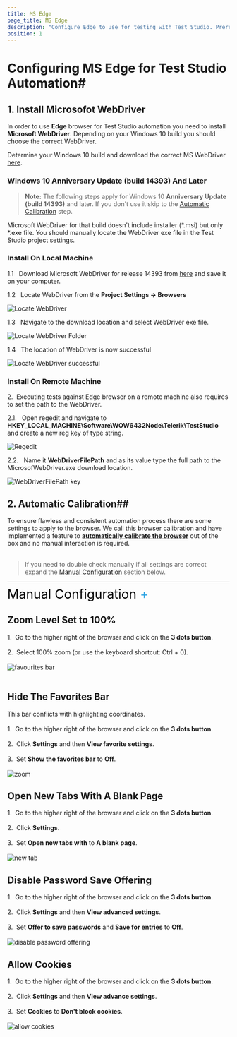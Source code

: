 ```yaml
---
title: MS Edge
page_title: MS Edge
description: "Configure Edge to use for testing with Test Studio. Prerequisites for testing against Edge with Test Studio. WebDriver is missing"
position: 1
---
```



<style>
p.trigger{
	margin-bottom:7px;
	margin-top:-5px;
	font-size:1.8rem;

}

	.toggle_container{
	margin-bottom:10px;
}

	.toggle_container p{
	margin:0px;
}

	.toggle_container{
    
	clear: both;
	font-size:100%;
}

</style>

# Configuring MS Edge for Test Studio Automation#

## 1. Install Microsofot WebDriver

In order to use **Edge** browser for Test Studio automation you need to install **Microsoft WebDriver**. Depending on your Windows 10 build you should choose the correct WebDriver. 

Determine your Windows 10 build and download the correct MS WebDriver <a href="https://developer.microsoft.com/en-us/microsoft-edge/tools/webdriver/" target="_blank">here</a>.

### Windows 10 Anniversary Update (build 14393) And Later

>**Note:** The following steps apply for Windows 10 **Anniversary Update (build 14393)** and later. If you don't use it skip to the <a href="#Automatic-Calibration">Automatic Calibration</a> step.

Microsoft WebDriver for that build doesn't include installer (\*.msi) but only \*.exe file. You should manually locate the WebDriver exe file in the Test Studio project settings.

### Install On Local Machine

1.1 &nbsp; Download Microsoft WebDriver for release 14393 from <a href="https://developer.microsoft.com/en-us/microsoft-edge/tools/webdriver/" target="_blank">here</a> and save it on your computer.

1.2 &nbsp; Locate WebDriver from the **Project Settings -> Browsers**

![Locate WebDriver][6]

1.3 &nbsp; Navigate to the download location and select WebDriver exe file.

![Locate WebDriver Folder][7]

1.4 &nbsp; The location of WebDriver is now successful

![Locate WebDriver successful][8]

### Install On Remote Machine

2.&nbsp; Executing tests against Edge browser on a remote machine also requires to set the path to the WebDriver.

2.1. &nbsp; Open regedit and navigate to **HKEY_LOCAL_MACHINE\Software\WOW6432Node\Telerik\TestStudio** and create a new reg key of type string.

![Regedit][9]

2.2. &nbsp; Name it **WebDriverFilePath** and as its value type the full path to the MicrosofWebDriver.exe download location. 

![WebDriverFilePath key][10]

## 2. Automatic Calibration##

To ensure flawless and consistent automation process there are some settings to apply to the browser. We call this browser calibration and have implemented a feature to <a href="/features/project-settings/browsers" target="_blank">**automatically calibrate the browser**</a> out of the box and no manual interaction is required.<br><br>

>If you need to double check manually if all settings are correct expand the <a href="#Manual_Configuration">Manual Configuration</a> section below.

<p></p>
<p></p>

<p><hr></p>
<p></p>
<p></p>

<p class="trigger"><a name="Manual_Configuration" style="color:black; text-decoration: none;";>Manual Configuration <span id="d" style="color:#28a1e2";>+</span></a></p>

<div class="toggle_container">
<div class="block">

<h2>Zoom Level Set to 100%</h2>

1.&nbsp; Go to the higher right of the browser and click on the <strong>3 dots button</strong>.<br><br>

2.&nbsp; Select 100% zoom (or use the keyboard shortcut: Ctrl + 0).<br><br>

<img src="/img/general-information/configure-your-browser/edge/fig1.png" alt="favourites bar"><br><br>

<h2>Hide The Favorites Bar</h2>

This bar conflicts with highlighting coordinates.<br><br>

1.&nbsp; Go to the higher right of the browser and click on the <strong>3 dots button</strong>.<br><br>

2.&nbsp; Click <strong>Settings</strong> and then <strong>View favorite settings</strong>.<br><br>

3.&nbsp; Set <strong>Show the favorites bar</strong> to <strong>Off</strong>.<br><br>

<img src="/img/general-information/configure-your-browser/edge/fig2.png" alt="zoom">

<h2>Open New Tabs With A Blank Page</h2>

1.&nbsp; Go to the higher right of the browser and click on the <strong>3 dots button</strong>.<br><br>

2.&nbsp; Click <strong>Settings</strong>.<br></br>

3.&nbsp; Set <strong>Open new tabs with</strong> to <strong>A blank page</strong>.<br><br>

<img src="/img/general-information/configure-your-browser/edge/fig3.png" alt="new tab">

<h2>Disable Password Save Offering</h2>

1.&nbsp; Go to the higher right of the browser and click on the <strong>3 dots button</strong>.<br><br>

2.&nbsp; Click <strong>Settings</strong> and then <strong>View advanced settings</strong>.<br><br>

3.&nbsp; Set <strong>Offer to save passwords</strong> and <strong>Save for entries</strong> to <strong>Off</strong>.<br><br>

<img src="/img/general-information/configure-your-browser/edge/fig4.png" alt="disable password offering">

<h2>Allow Cookies</h2>

1.&nbsp; Go to the higher right of the browser and click on the <strong>3 dots button</strong>.<br><br>

2.&nbsp; Click <strong>Settings</strong> and then <strong>View advance settings</strong>.<br><br>

3.&nbsp; Set <strong>Cookies</strong> to <strong>Don't block cookies</strong>.<br><br>

<img src="/img/general-information/configure-your-browser/edge/fig5.png" alt="allow cookies">

</div>
</div>



<script>
$(".toggle_container").hide();
    
    $("p.trigger").click(function(){
        $(this).toggleClass("active").next().slideToggle("normal");
		$('#page-article').animate({
    		scrollTop: $('#page-article').get(0).scrollHeight
		}, 1500);
		 $(this).find('#d').text(function (i, oldText) {
        return $.trim(oldText) == '+' ? '-' : '+';
		});
		
    });
</script>

[1]: /img/general-information/configure-your-browser/edge/fig1.png
[2]: /img/general-information/configure-your-browser/edge/fig2.png
[3]: /img/general-information/configure-your-browser/edge/fig3.png
[4]: /img/general-information/configure-your-browser/edge/fig4.png
[5]: /img/general-information/configure-your-browser/edge/fig5.png
[6]: /img/general-information/configure-your-browser/edge/fig6.png
[7]: /img/general-information/configure-your-browser/edge/fig7.png
[8]: /img/general-information/configure-your-browser/edge/fig8.png
[9]: /img/general-information/configure-your-browser/edge/fig9.png
[10]: /img/general-information/configure-your-browser/edge/fig10.png


